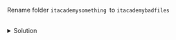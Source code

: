 Rename folder `itacademysomething `to `itacademybadfiles`

<br>

<details>
<summary>Solution</summary>
Rename folder

```
mv itacademysomething itacademybadfiles
```{{exec}}
</details>
